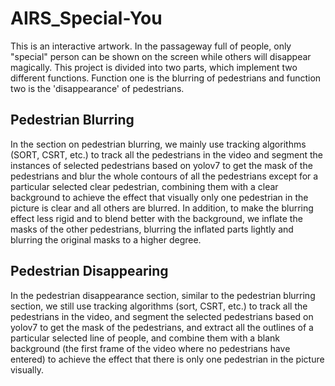 # AIRS_Special-You
This is an interactive artwork. In the passageway full of people, only "special" person can be shown on the screen while others will disappear magically. This project is divided into two parts, which implement two different functions. Function one is the blurring of pedestrians and function two is the 'disappearance' of pedestrians.
## Pedestrian Blurring
In the section on pedestrian blurring, we mainly use tracking algorithms (SORT, CSRT, etc.) to track all the pedestrians in the video and segment the instances of selected pedestrians based on yolov7 to get the mask of the pedestrians and blur the whole contours of all the pedestrians except for a particular selected clear pedestrian, combining them with a clear background to achieve the effect that visually only one pedestrian in the picture is clear and all others are blurred. In addition, to make the blurring effect less rigid and to blend better with the background, we inflate the masks of the other pedestrians, blurring the inflated parts lightly and blurring the original masks to a higher degree.
## Pedestrian Disappearing
In the pedestrian disappearance section, similar to the pedestrian blurring section, we still use tracking algorithms (sort, CSRT, etc.) to track all the pedestrians in the video, and segment the selected pedestrians based on yolov7 to get the mask of the pedestrians, and extract all the outlines of a particular selected line of people, and combine them with a blank background (the first frame of the video where no pedestrians have entered) to achieve the effect that there is only one pedestrian in the picture visually.
